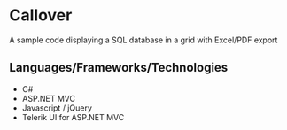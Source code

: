# Callover

A sample code displaying a SQL database in a grid with Excel/PDF export

## Languages/Frameworks/Technologies
* C#
* ASP.NET MVC
* Javascript / jQuery
* Telerik UI for ASP.NET MVC

